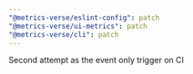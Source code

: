 ```yaml
---
"@metrics-verse/eslint-config": patch
"@metrics-verse/ui-metrics": patch
"@metrics-verse/cli": patch
---
```


Second attempt as the event only trigger on CI
